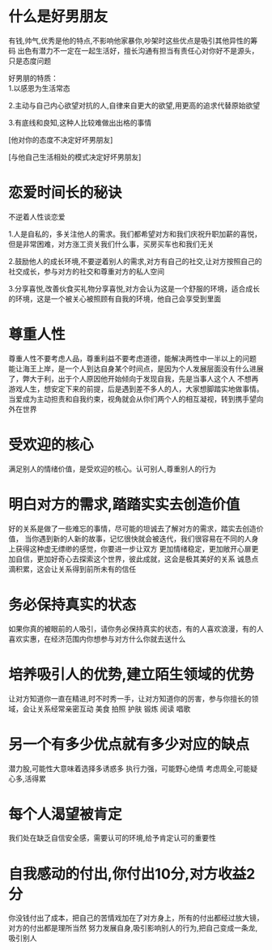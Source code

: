 # 什么是好男朋友
有钱,帅气,优秀是他的特点,不影响他家暴你,吵架时这些优点是吸引其他异性的筹码
出色有潜力不一定在一起生活好，擅长沟通有担当有责任心对你好不是源头，只是态度问题

好男朋的特质：  
1.以感恩为生活常态  

2.主动与自己内心欲望对抗的人,自律来自更大的欲望,用更高的追求代替原始欲望  

3.有底线和良知,这种人比较难做出出格的事情

[他对你的态度不决定好坏男朋友] 

[与他自己生活相处的模式决定好坏男朋友]

# 恋爱时间长的秘诀
不逆着人性谈恋爱

1.人是自私的，多关注他人的需求。我们都希望对方和我们庆祝升职加薪的喜悦，但是非常困难，对方涨工资关我们什么事，买房买车也和我们无关

2.鼓励他人的成长环境,不要逆着别人的需求,对方有自己的社交,让对方按照自己的社交成长，参与对方的社交和尊重对方的私人空间  

3.分享喜悦,改善伙食买礼物分享喜悦,对方会认为这是一个舒服的环境，适合成长的环境，这是一个被关心被照顾有自我的环境，他自己会享受到里面  


# 尊重人性
尊重人性不要考虑人品，尊重利益不要考虑道德，能解决两性中一半以上的问题
能让海王上岸，是一个人到达自身某个时间点，是因为个人发展层面没有什么进展了，弊大于利，出于个人原因他开始倾向于发现自我，先是当事人这个人
不想再游戏人生，想安定下来的前提，后是遇到差不多人的人，大家想脚踏实地做事情。
当爱成为主动担责和自我约束，视角就会从你们两个人的相互凝视，转到携手望向外在世界

# 受欢迎的核心
满足别人的情绪价值，是受欢迎的核心。认可别人,尊重别人的行为

# 明白对方的需求,踏踏实实去创造价值
好的关系是做了一些难忘的事情，尽可能的坦诚去了解对方的需求，踏实去创造价值，
当你遇到新的人新的故事，记忆很快就会被迭代，我们很容易在不同的人身上获得这种虚无缥缈的感觉，你要进一步让双方
更加情绪稳定，更加敞开心扉更加自信，更加好奇心去探索这个世界，彼此成就，这会是极其美好的关系
诚恳点滴积累，这会让关系得到前所未有的信任

# 务必保持真实的状态
如果你真的被眼前的人吸引，请你务必保持真实的状态，有的人喜欢浪漫，有的人喜欢实惠，在经济范围内你想参与对方什么你就去送什么

# 培养吸引人的优势,建立陌生领域的优势
让对方知道你一直在精进,时不时秀一手，让对方知道你的厉害，参与你擅长的领域，会让关系经常亲密互动
美食
拍照
护肤
锻炼
阅读
唱歌

# 另一个有多少优点就有多少对应的缺点
潜力股,可能性大意味着选择多诱惑多
执行力强，可能野心绝情
考虑周全,可能疑心多,活得累

# 每个人渴望被肯定
我们处在缺乏自信安全感，需要认可的环境,给予肯定认可的重要性

# 自我感动的付出,你付出10分,对方收益2分
你没钱付出了成本，把自己的苦情戏加在了对方身上，所有的付出都经过放大镜，对方的付出都是理所当然
努力发展自身,吸引影响别人的行为,把自己变成一条龙,吸引别人